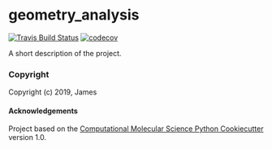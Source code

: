 geometry_analysis
==============================
[//]: # (Badges)
[![Travis Build Status](https://travis-ci.org/REPLACE_WITH_OWNER_ACCOUNT/geometry_analysis.png)](https://travis-ci.org/gayverjr/geometry_analysis.svg?branch=master)
[![codecov](https://codecov.io/gh/REPLACE_WITH_OWNER_ACCOUNT/geometry_analysis/branch/master/graph/badge.svg)](https://codecov.io/gh/REPLACE_WITH_OWNER_ACCOUNT/geometry_analysis/branch/master)

A short description of the project.

### Copyright

Copyright (c) 2019, James


#### Acknowledgements
 
Project based on the 
[Computational Molecular Science Python Cookiecutter](https://github.com/molssi/cookiecutter-cms) version 1.0.

